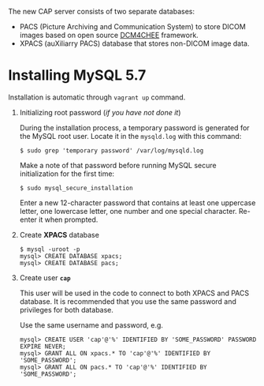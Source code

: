 The new CAP server consists of two separate databases:

* PACS (Picture Archiving and Communication System) to store DICOM images based on open source [DCM4CHEE](http://www.dcm4che.org/) framework.
* XPACS (auXiliarry PACS) database that stores non-DICOM image data.

# Installing MySQL 5.7

Installation is automatic through `vagrant up` command.

1. Initializing root password (*if you have not done it*)

   During the installation process, a temporary password is generated for the MySQL root user. Locate it in the `mysqld.log` with this command:
   ```
   $ sudo grep 'temporary password' /var/log/mysqld.log
   ```

   Make a note of that password before running MySQL secure initialization for the first time:
   ```
   $ sudo mysql_secure_installation
   ```

   Enter a new 12-character password that contains at least one uppercase letter, one lowercase letter, one number and one special character. Re-enter it when prompted.

2. Create **XPACS** database

    ```
    $ mysql -uroot -p
    mysql> CREATE DATABASE xpacs;
    mysql> CREATE DATABASE pacs;
    ```

3. Create user **`cap`**

   This user will be used in the code to connect to both XPACS and PACS database. It is recommended that you use the same password and privileges for both database.

   Use the same username and password, e.g.
   ```
   mysql> CREATE USER 'cap'@'%' IDENTIFIED BY 'SOME_PASSWORD' PASSWORD EXPIRE NEVER;
   mysql> GRANT ALL ON xpacs.* TO 'cap'@'%' IDENTIFIED BY 'SOME_PASSWORD';
   mysql> GRANT ALL ON pacs.* TO 'cap'@'%' IDENTIFIED BY 'SOME_PASSWORD';
   ```
